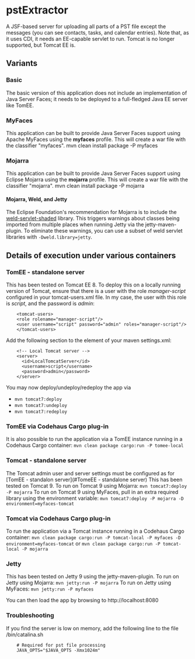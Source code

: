 # pstExtractor

A JSF-based server for uploading all parts of a PST file except the messages (you can see contacts, tasks, and calendar entries). Note that, as it uses CDI, it needs an EE-capable servlet to run. Tomcat is no longer supported, but Tomcat EE is.

## Variants
### Basic
The basic version of this application does not include an implementation of Java Server Faces; it needs to be deployed to a full-fledged Java EE server like TomEE.

### MyFaces
This application can be built to provide Java Server Faces support using Apache MyFaces using the **myfaces** profile. This will create a war file with the classifier "myfaces".
    mvn clean install package -P myfaces

### Mojarra
This application can be built to provide Java Server Faces support using Eclipse Mojarra using the **mojarra** profile. This will create a war file with the classifier "mojarra".
    mvn clean install package -P mojarra

#### Mojarra, Weld, and Jetty
The Eclipse Foundation's recommendation for Mojarra is to include the [weld-servlet-shaded](https://mvnrepository.com/artifact/org.jboss.weld.servlet/weld-servlet-shaded) library. This triggers warnings about classes being imported from multiple places when running Jetty via the jetty-maven-plugin. To eliminate these warnings, you can use a subset of weld servlet libraries with `-Dweld.library=jetty`.

## Details of execution under various containers
### TomEE - standalone server
This has been tested on Tomcat EE 8. To deploy this on a locally running version of Tomcat, ensure that there is a user with the role _manager-script_ configured in your tomcat-users.xml file. In my case, the user with this role is _script_, and the password is _admin_:
```
    <tomcat-users>
	<role rolename="manager-script"/>
	<user username="script" password="admin" roles="manager-script"/>
    </tomcat-users>
```

Add the following section to the <servers> element of your maven settings.xml:
```
    <!-- Local Tomcat server -->
    <server>
      <id>LocalTomcatServer</id>
      <username>script</username>
      <password>admin</password>
    </server>
```

You may now deploy/undeploy/redeploy the app via
- `mvn tomcat7:deploy`
- `mvn tomcat7:undeploy`
- `mvn tomcat7:redeploy`

### TomEE via Codehaus Cargo plug-in
It is also possible to run the application via a TomEE instance running in a Codehaus Cargo container:
`mvn clean package cargo:run -P tomee-local`

### Tomcat - standalone server
The Tomcat admin user and server settings must be configured as for [TomEE - standalon server](#TomeEE - standalone server)
This has been tested on Tomcat 9. To run on Tomcat 9 using Mojarra:
`mvn tomcat7:deploy -P mojarra`
To run on Tomcat 9 using MyFaces, pull in an extra required library using the environment variable:
`mvn tomcat7:deploy -P mojarra -D environment=myfaces-tomcat`

### Tomcat via Codehaus Cargo plug-in
To run the application via a Tomcat instance running in a Codehaus Cargo container:
`mvn clean package cargo:run -P tomcat-local -P myfaces -D environment=myfaces-tomcat`
or
`mvn clean package cargo:run -P tomcat-local -P mojarra`

### Jetty
This has been tested on Jetty 9 using the jetty-maven-plugin. To run on Jetty using Mojarra:
`mvn jetty:run -P mojarra`
To run on Jetty using MyFaces:
`mvn jetty:run -P myfaces`

You can then load the app by browsing to http://localhost:8080

### Troubleshooting
If you find the server is low on memory, add the following line to the file <tomcat-home>/bin/catalina.sh
```
    # Required for pst file processing
    JAVA_OPTS="$JAVA_OPTS -Xmx1024m"
```
